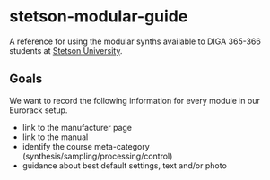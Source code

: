 # stetson-modular-guide
A reference for using the modular synths available to DIGA 365-366 students at [Stetson University](https://www.stetson.edu/).

## Goals

We want to record the following information for every module in our Eurorack setup.

- link to the manufacturer page
- link to the manual
- identify the course meta-category (synthesis/sampling/processing/control)
- guidance about best default settings, text and/or photo

